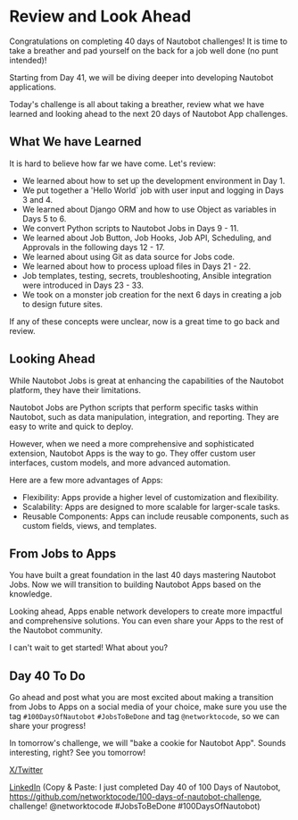 # Review and Look Ahead

Congratulations on completing 40 days of Nautobot challenges! It is time to take a breather and pad yourself on the back for a job well done (no punt intended)! 

Starting from Day 41, we will be diving deeper into developing Nautobot applications. 

Today's challenge is all about taking a breather, review what we have learned and looking ahead to the next 20 days of Nautobot App challenges. 

## What We have Learned

It is hard to believe how far we have come. Let's review: 

- We learned about how to set up the development environment in Day 1. 
- We put together a 'Hello World` job with user input and logging in Days 3 and 4. 
- We learned about Django ORM and how to use Object as variables in Days 5 to 6. 
- We convert Python scripts to Nautobot Jobs in Days 9 - 11. 
- We learned about Job Button, Job Hooks, Job API, Scheduling, and Approvals in the following days 12 - 17. 
- We learned about using Git as data source for Jobs code. 
- We learned about how to process upload files in Days 21 - 22. 
- Job templates, testing, secrets, troubleshooting, Ansible integration were introduced in Days 23 - 33.
- We took on a monster job creation for the next 6 days in creating a job to design future sites.  

If any of these concepts were unclear, now is a great time to go back and review. 

## Looking Ahead

While Nautobot Jobs is great at enhancing the capabilities of the Nautobot platform, they have their limitations. 

Nautobot Jobs are Python scripts that perform specific tasks within Nautobot, such as data manipulation, integration, and reporting. They are easy to write and quick to deploy. 

However, when we need a more comprehensive and sophisticated extension, Nautobot Apps is the way to go. They offer custom user interfaces, custom models, and more advanced automation. 

Here are a few more advantages of Apps: 

- Flexibility: Apps provide a higher level of customization and flexibility. 
- Scalability: Apps are designed to more scalable for larger-scale tasks. 
- Reusable Components: Apps can include reusable components, such as custom fields, views, and templates. 

## From Jobs to Apps

You have built a great foundation in the last 40 days mastering Nautobot Jobs. Now we will transition to building Nautobot Apps based on the knowledge. 

Looking ahead, Apps enable network developers to create more impactful and comprehensive solutions. You can even share your Apps to the rest of the Nautobot community. 

I can't wait to get started! What about you? 

## Day 40 To Do

Go ahead and post what you are most excited about making a transition from Jobs to Apps on a social media of your choice, make sure you use the tag `#100DaysOfNautobot` `#JobsToBeDone` and tag `@networktocode`, so we can share your progress! 

In tomorrow's challenge, we will "bake a cookie for Nautobot App". Sounds interesting, right? See you tomorrow! 

[X/Twitter](<https://twitter.com/intent/tweet?url=https://github.com/networktocode/100-days-of-nautobot-challenge&text=I+jst+completed+Day+40+of+the+100+days+of+nautobot+challenge+!&hashtags=100DaysOfNautobot,JobsToBeDone>)

[LinkedIn](https://www.linkedin.com/) (Copy & Paste: I just completed Day 40 of 100 Days of Nautobot, https://github.com/networktocode/100-days-of-nautobot-challenge, challenge! @networktocode #JobsToBeDone #100DaysOfNautobot)  
